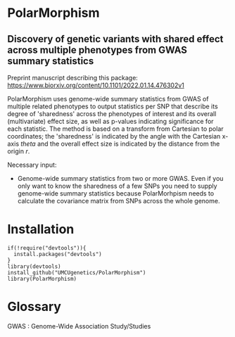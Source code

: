 # PolarMorphism
## Discovery of genetic variants with shared effect across multiple phenotypes from GWAS summary statistics

Preprint manuscript describing this package: https://www.biorxiv.org/content/10.1101/2022.01.14.476302v1

PolarMorphism uses genome-wide summary statistics from GWAS of multiple related phenotypes to output statistics per SNP that describe its degree of 'sharedness' across the phenotypes of interest and its overall (multivariate) effect size, as well as p-values indicating significance for each statistic. The method is based on a transform from Cartesian to polar coordinates; the 'sharedness' is indicated by the angle with the Cartesian x-axis *theta* and the overall effect size is indicated by the distance from the origin *r*.

Necessary input:
- Genome-wide summary statistics from two or more GWAS. Even if you only want to know the sharedness of a few SNPs you need to supply genome-wide summary statistics because PolarMorhpism needs to calculate the covariance matrix from SNPs across the whole genome.

# Installation
```{r}
if(!require("devtools")){
  install.packages("devtools")
}
library(devtools)
install_github("UMCUgenetics/PolarMorphism")
library(PolarMorphism)
```

# Glossary
GWAS
: Genome-Wide Association Study/Studies

